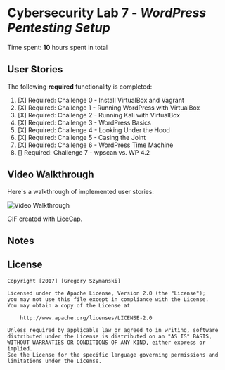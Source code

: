 # Cybersecurity Lab 7 - *WordPress Pentesting Setup* 

Time spent: **10** hours spent in total 

## User Stories

The following **required** functionality is completed:

1. [X]  Required: Challenge 0 - Install VirtualBox and Vagrant
2. [X]  Required: Challenge 1 - Running WordPress with VirtualBox
3. [X]  Required: Challenge 2 - Running Kali with VirtualBox
4. [X]  Required: Challenge 3 - WordPress Basics
5. [X]  Required: Challenge 4 - Looking Under the Hood
6. [X]  Required: Challenge 5 - Casing the Joint
7. [X]  Required: Challenge 6 - WordPress Time Machine
8. []  Required: Challenge 7 - wpscan vs. WP 4.2
## Video Walkthrough

Here's a walkthrough of implemented user stories:

<img src='walk7_lab.gif' title='Video Walkthrough' width='' alt='Video Walkthrough' />

GIF created with [LiceCap](http://www.cockos.com/licecap/).

## Notes


## License

    Copyright [2017] [Gregory Szymanski]

    Licensed under the Apache License, Version 2.0 (the "License");
    you may not use this file except in compliance with the License.
    You may obtain a copy of the License at

        http://www.apache.org/licenses/LICENSE-2.0

    Unless required by applicable law or agreed to in writing, software
    distributed under the License is distributed on an "AS IS" BASIS,
    WITHOUT WARRANTIES OR CONDITIONS OF ANY KIND, either express or implied.
    See the License for the specific language governing permissions and
    limitations under the License.
